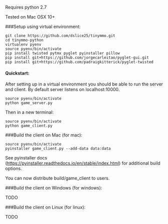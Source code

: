 
Requires python 2.7

Tested on Mac OSX 10+


###Setup using virtual environment:

```
git clone https://github.com/dslice25/tinymmo.git
cd tinymmo-python
virtualenv pyenv
source pyenv/bin/activate
pip install twisted pytmx pyglet pyinstaller pillow
pip install git+https://github.com/jorgecarleitao/pyglet-gui.git
pip install git+https://github.com/padraigkitterick/pyglet-twisted
```


#### Quickstart:

After setting up in a virtual environment you should be able to run the server and client. By default server listens on localhost:10000.

```
source pyenv/bin/activate
python game_server.py
```

Then in a new terminal:

```
source pyenv/bin/activate
python game_client.py
```
 

###Build the client on Mac (for mac):

```
source pyenv/bin/activate
pyinstaller game_client.py --add-data data:data
```

See pyinstaller docs (https://pyinstaller.readthedocs.io/en/stable/index.html) for additional build options.

You can now distribute build/game_client to users.


###Build the client on Windows (for windows):

TODO

###Build the client on Linux (for linux):

TODO
